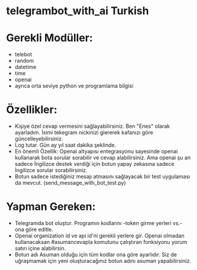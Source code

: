 # telegrambot_with_ai Turkish
# Gerekli Modüller:
- telebot
- random
- datetime
- time
- openai
- ayrıca orta seviye python ve programlama bilgisi
# Özellikler:
- Kişiye özel cevap vermesini sağlayabilirsiniz. Ben "Enes" olarak ayarladım. İsimi tekegram nickinizi giererek kafanızı göre güncelleyebilirsiniz.
- Log tutar.  Gün ay yıl saat dakika şeklinde.
- En önemli Özellik: Openai altyapısı entegrasyonu sayesinde openai kullanarak bota sorular sorabilir ve cevap alabilirsiniz. Ama openai şu an sadece İngilizce destek verdiği için botun yapay zekasına sadece İngilizce sorular sorabilirsiniz.
- Botun sadece istediğiniz mesajı atmasını sağlayacak bir test uygulaması da mevcut. (send_message_with_bot_test.py)
# Yapman Gereken:
- Telegramda bot oluştur. Programın kodlarını -token girme yerleri vs.- ona göre editle. 
- Openai organization id ve api id'ni gerekli yerlere gir. Openai olmadan kullanacaksan #asumancevapla komutunu çalıştıran fonksiyonu yorum satırı içine alabilirsin. 
- Botun adı Asuman olduğu için tüm kodlar ona göre ayarlıdır. Siz de uğraşmamak için yeni oluşturacağınız botun adını asuman yapabilirsiniz.

